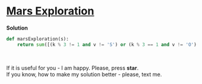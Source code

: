 # [Mars Exploration](https://www.hackerrank.com/challenges/mars-exploration)

**Solution**
```python
def marsExploration(s):
    return sum([(k % 3 != 1 and v != 'S') or (k % 3 == 1 and v != 'O') for k, v in enumerate(s)])
```

<br>

If it is useful for you - I am happy. Please, press **star**.
<br>
If you know, how to make my solution better - please, text me.
